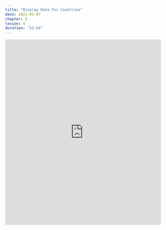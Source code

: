 ```yaml
---
title: "Display Data For Countries"
date: 2021-01-07
chapter: 5
lesson: 4
duration: "11:54"
---
```


<iframe width="100%" height="600" src="https://www.youtube.com/embed/F-q4bMITSSQ?list=PLlvgXQiqkT5BUM2GChIt7y5raWmyetsQz" title="YouTube video player" frameborder="0" allow="accelerometer; autoplay; clipboard-write; encrypted-media; gyroscope; picture-in-picture" allowfullscreen></iframe>